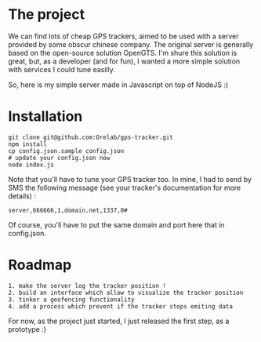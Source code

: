 
# The project

We can find lots of cheap GPS trackers, aimed to be used with a server provided by some obscur chinese company.
The original server is generally based on the open-source solution OpenGTS. I'm shure this solution is great,
but, as a developer (and for fun), I wanted a more simple solution with services I could tune easilly.

So, here is my simple server made in Javascript on top of NodeJS :)


# Installation
```
git clone git@github.com:Orelab/gps-tracker.git
npm install
cp config.json.sample config.json
# update your config.json now
node index.js
```
Note that you'll have to tune your GPS tracker too. In mine, I had to send by SMS the following message
(see your tracker's documentation for more details) :
```
server,666666,1,domain.net,1337,0#
```
Of course, you'll have to put the same domain and port here that in config.json.


# Roadmap

```
1. make the server log the tracker position !
2. build an interface which allow to visualize the tracker position
3. tinker a geofencing functionality
4. add a process which prevent if the tracker stops emiting data
```
For now, as the project just started, I just released the first step, as a prototype :)

